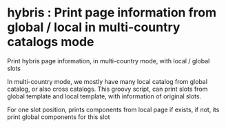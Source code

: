 # hybris : Print page information from global / local in multi-country catalogs mode
Print hybris page information, in multi-country mode, with local / global slots


In multi-country mode, we mostly have many local catalog from global catalog, or also cross catalogs.
This groovy script, can print slots from global template and local template, with information of original slots.

For one slot position, prints components from local page if exists, if not, its print global components for this slot
